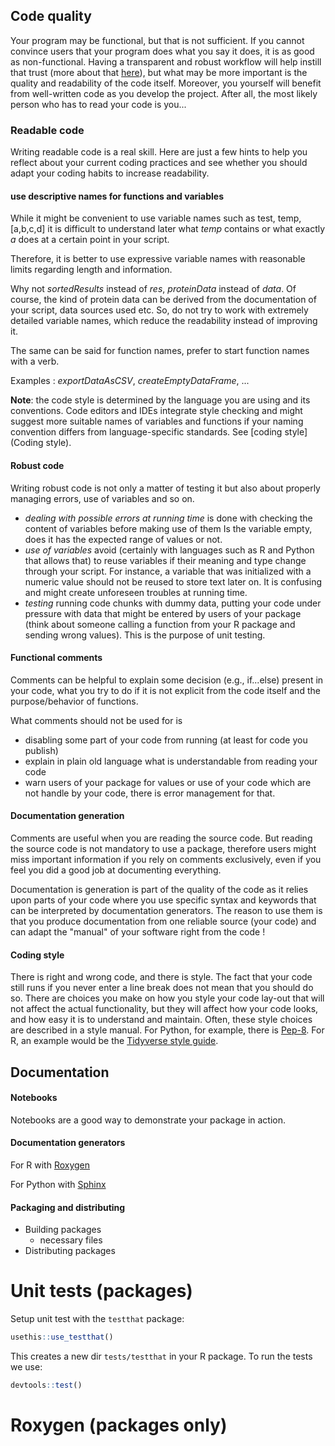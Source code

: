 ## Code quality

Your program may be functional, but that is not sufficient. 
If you cannot convince users that your program does what you say it does, it is as good as non-functional. Having a transparent and robust workflow will help instill that trust (more about that [here](project_setup.md)), but what may be more important is the quality and readability of the code itself. Moreover, you yourself will benefit from well-written code as you develop the project. After all, the most likely person who has to read your code is you...


### Readable code

Writing readable code is a real skill. Here are just a few hints to help you reflect about your current coding practices
and see whether you should adapt your coding habits to increase readability.

#### use descriptive names for functions and variables

While it might be convenient to use variable names such as test, temp, \[a,b,c,d\] it is difficult to understand later
what _temp_ contains or what exactly _a_ does at a certain point in your script.

Therefore, it is better to use expressive variable names with reasonable limits regarding length and information.

Why not _sortedResults_ instead of _res_,  _proteinData_ instead of _data_. Of course, the kind of protein data can
be derived from the documentation of your script, data sources used etc. So, do not try to work with extremely detailed
variable names, which reduce the readability instead of improving it.

The same can be said for function names, prefer to start function names with a verb.

Examples : _exportDataAsCSV_, _createEmptyDataFrame_, ...

**Note**: the code style is determined by the language you are using and its conventions. Code editors and IDEs integrate
style checking and might suggest more suitable names of variables and functions if your naming convention differs from
language-specific standards. See [coding style](Coding style).

#### Robust code

Writing robust code is not only a matter of testing it but also about properly managing errors, use of variables
and so on. 

* _dealing with possible errors at running time_ is done with checking the content of variables before making use of them
Is the variable empty, does it has the expected range of values or not. 
* _use of variables_ avoid (certainly with languages such as R and Python that allows that) to reuse variables if their
meaning and type change through your script. For instance, a variable that was initialized with a numeric value should
not be reused to store text later on. It is confusing and might create unforeseen troubles at running time.
* _testing_ running code chunks with dummy data, putting your code under pressure with data that might be entered by
users of your package (think about someone calling a function from your R package and sending wrong values). This is 
the purpose of unit testing.

#### Functional comments

Comments can be helpful to explain some decision (e.g., if...else) present in your code, what you try to do if it is not
explicit from the code itself and the purpose/behavior of functions.

What comments should not be used for is
* disabling some part of your code from running (at least for code you publish)
* explain in plain old language what is understandable from reading your code
* warn users of your package for values or use of your code which are not handle by your code, there is error management
for that.

#### Documentation generation
Comments are useful when you are reading the source code. But reading the source code is not mandatory to use a 
package, therefore users might miss important information if you rely on comments exclusively, even if you feel
you did a good job at documenting everything.

Documentation is generation is part of the quality of the code as it relies upon parts of your code where you use
specific syntax and keywords that can be interpreted by documentation generators. The reason to use them is that you
produce documentation from one reliable source (your code) and can adapt the "manual" of your software right from the 
code !

#### Coding style

There is right and wrong code, and there is style. The fact that your code still runs if you never enter a line break 
does not mean that you should do so. There are choices you make on how you style your code lay-out that will not affect 
the actual functionality, but they will affect how your code looks, and how easy it is to understand and maintain. 
Often, these style choices are described in a style manual. For Python, for example, 
there is [Pep-8](https://www.python.org/dev/peps/pep-0008/). 
For R, an example would be the [Tidyverse style guide](https://style.tidyverse.org).

## Documentation

#### Notebooks

Notebooks are a good way to demonstrate your package in action. 

#### Documentation generators

For R with [Roxygen](https://roxygen2.r-lib.org/)

For Python with [Sphinx](http://www.sphinx-doc.org/en/master/usage/quickstart.html)

#### Packaging and distributing

- Building packages
    - necessary files
- Distributing packages


# Unit tests (packages)

Setup unit test with the `testthat` package:

```r
usethis::use_testthat()
```

This creates a new dir `tests/testthat` in your R package. To run the tests we use:

```r
devtools::test()
```


# Roxygen (packages only)

